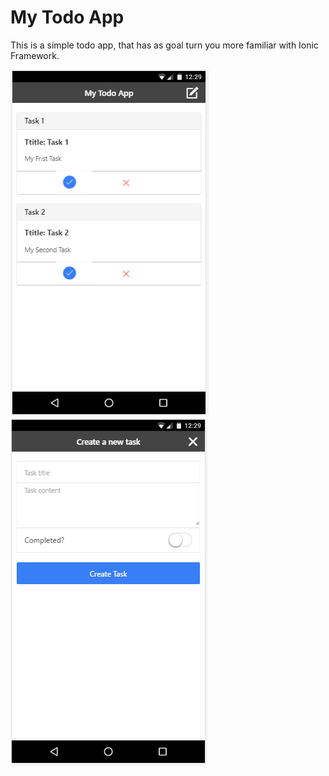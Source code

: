 # My Todo App

This is a simple todo app, that has as goal turn you more familiar with Ionic Framework. 

![Main Screen](https://raw.githubusercontent.com/luucasAlbuq/my-todo-app/master/app/www/img/main_screen.PNG)
![Create Screen](https://raw.githubusercontent.com/luucasAlbuq/my-todo-app/master/app/www/img/create_screen.PNG)
